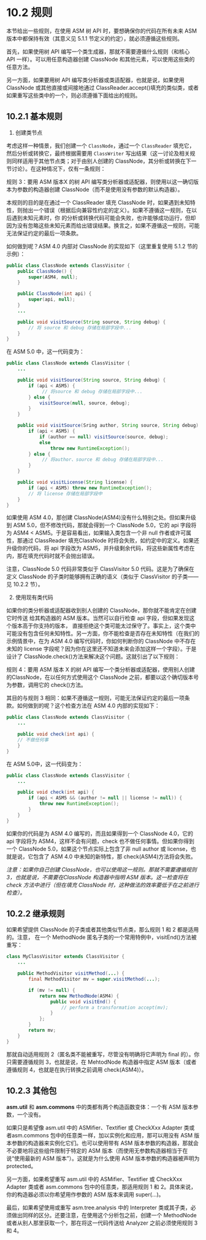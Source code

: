 # 10.2 规则

本节给出一些规则，在使用 ASM 树 API 时，要想确保你的代码在所有未来 ASM 版本中都保持有效（其意义见 5.1.1 节定义的约定），就必须遵循这些规则。

首先，如果使用树 API 编写一个类生成器，那就不需要遵循什么规则（和核心 API 一样）。可以用任意构造器创建 ClassNode 和其他元素，可以使用这些类的任意方法。

另一方面，如果要用树 API 编写类分析器或类适配器，也就是说，如果使用 ClassNode 或其他直接或间接地通过 ClassReader.accept()填充的类似类，或者如果重写这些类中的一个，则必须遵循下面给出的规则。

## 10.2.1 基本规则

1. 创建类节点

考虑这样一种情景，我们创建一个 ```ClassNode```，通过一个 ```ClassReader``` 填充它，然后分析或转换它，最终根据需要用 ```ClassWriter``` 写出结果（这一讨论及相关规则同样适用于其他节点类；对于由别人创建的 ClassNode，其分析或转换在下一节讨论）。在这种情况下，仅有一条规则：

规则 3：要用 ASM 版本X 的树 API 编写类分析器或适配器，则使用以这一确切版本为参数的构造器创建 ClassNode（而不是使用没有参数的默认构造器）。

本规则的目的是在通过一个 ClassReader 填充 ClassNode 时，如果遇到未知特性，则抛出一个错误（根据后向兼容性约定的定义）。如果不遵循这一规则，在以后遇到未知元素时，你 的分析或转换代码可能会失败，也许能够成功运行，但却因为没有忽略这些未知元素而给出错误结果。换言之，如果不遵循这一规则，可能无法保证约定的最后一项条款。

如何做到呢？ASM 4.0 内部对 ClassNode 的实现如下（这里重复使用 5.1.2 节的示例）：

```java 
public class ClassNode extends ClassVisitor {
    public ClassNode() {
        super(ASM4, null);
    }

    public ClassNode(int api) {
        super(api, null);
    }
    ...

    public void visitSource(String source, String debug) {
        // 将 source 和 debug 存储在局部字段中...
    }
}
```   

在 ASM 5.0 中，这一代码变为：

```java 
public class ClassNode extends ClassVisitor {
    ...

    public void visitSource(String source, String debug) {
        if (api < ASM5) {
             // 将source 和 debug 存储在局部字段中...
        } else {
            visitSource(null, source, debug);
        }
    }

    public void visitSource(Sring author, String source, String debug) {
        if (api < ASM5) {
            if (author == null) visitSource(source, debug);
            else
                throw new RuntimeException();
        } else {
             // 将author、source 和 debug 存储在局部字段中...
        }
    }

    public void visitLicense(String license) {
        if (api < ASM5) throw new RuntimeException();
        // 将 license 存储在局部字段中
    }
}
```        

如果使用 ASM 4.0，那创建 ClassNode(ASM4)没有什么特别之处。但如果升级到 ASM 5.0，但不修改代码，那就会得到一个 ClassNode 5.0，它的 api 字段将为 ASM4 < ASM5。于是容易看出，如果输入类包含一个非 null 作者或许可属性，那通过 ClassReader 填充ClassNode 时将会失败，如约定中的定义。如果还升级你的代码，将 api 字段改为 ASM5，并升级剩余代码，将这些新属性考虑在内，那在填充代码时就不会抛出错误。

注意，ClassNode 5.0 代码非常类似于 ClassVisitor 5.0 代码。这是为了确保在定义 ClassNode 的子类时能够拥有正确的语义（类似于 ClassVisitor 的子类——见 10.2.2 节）。

2. 使用现有类代码

如果你的类分析器或适配器收到别人创建的 ClassNode，那你就不能肯定在创建它时传送 给其构造器的 ASM 版本。当然可以自行检查 api 字段，但如果发现这个版本高于你支持的版本， 直接拒绝这个类可能太过保守了。事实上，这个类中可能没有包含任何未知特性。另一方面，你不能检查是否存在未知特性（在我们的示例情景中，在为 ASM 4.0 编写代码时，你如何判断你的 ClassNode 中不存在未知的 license 字段呢？因为你在这里还不知道未来会添加这样一个字段）。于是设计了 ClassNode.check()方法来解决这个问题。这就引出了以下规则：

规则 4：要用 ASM 版本 X 的树 API 编写一个类分析器或适配器，使用别人创建的ClassNode，在以任何方式使用这个 ClassNode 之前，都要以这个确切版本号为参数，调用它的 check()方法。

其目的与规则 3 相同：如果不遵循这一规则，可能无法保证约定的最后一项条款。如何做到的呢？这个检查方法在 ASM 4.0 内部的实现如下：

```java
public class ClassNode extends ClassVisitor {
    ...

    public void check(int api) {
    // 不做任何事
    }
}
```

在 ASM 5.0中，这一代码变为：

```java
public class ClassNode extends ClassVisitor {
    ...

    public void check(int api) {
        if (api < ASM5 && (author != null || license != null)) {
            throw new RuntimeException();
        }
    }
}
```    

如果你的代码是为 ASM 4.0 编写的，而且如果得到一个 ClassNode 4.0，它的 api 字段将为 ASM4，这样不会有问题，check 也不做任何事情。但如果你得到一个 ClassNode 5.0，如果这个节点实际上包含了非 null author 或 license，也就是说，它包含了 ASM 4.0 中未知的新特性，那 check(ASM4)方法将会失败。

*注意：如果你自己创建 ClassNode，也可以使用这一规则。那就不需要遵循规则 3，也就是说，不需要在ClassNode 构造器中指明 ASM 版本。这一检查将在 check 方法中进行（但在填充 ClassNode 时，这种做法的效率要低于在之前进行检查）。*

## 10.2.2 继承规则

如果希望提供 ClassNode 的子类或者其他类似节点类，那么规则 1 和 2 都是适用的。注意， 在一个 MethodNode 匿名子类的一个常用特例中，visitEnd()方法被重写：

```java 
class MyClassVisitor extends ClassVisitor {
    ...

    public MethodVisitor visitMethod(...) {
        final MethodVisitor mv = super.visitMethod(...);

        if (mv != null) {
            return new MethodNode(ASM4) {
                public void visitEnd() {
                    // perform a transformation accept(mv);
                }
            };
        }
        return mv;
    }
}
```

那就自动适用规则 2（匿名类不能被重写，尽管没有明确将它声明为 final 的）。你只需要遵循规则 3，也就是说，在 MehtodNode 构造器中指定 ASM 版本（或者遵循规则 4，也就是在执行转换之前调用 check(ASM4)）。

## 10.2.3 其他包

**asm.util** 和 **asm.commons** 中的类都有两个构造函数变体：一个有 ASM 版本参数，一个没有。

如果只是希望像 asm.util 中的 ASMifier、Textifier 或 CheckXxx Adapter 类或者asm.commons 包中的任意类一样，加以实例化和应用，那可以用没有 ASM 版本参数的构造器来实例化它们。也可以使用带有 ASM 版本参数的构造器，那就会不必要地将这些组件限制于特定的 ASM 版本（而使用无参数构造器相当于在说“使用最新的 ASM 版本”）。这就是为什么使用 ASM 版本参数的构造器被声明为 protected。

另一方面，如果希望重写 asm.util 中的 ASMifier、Textifier 或 CheckXxx Adapter 类或者 asm.commons 包中的任意类，那适用规则 1 和 2。具体来说，你的构造器必须以你希望用作参数的 ASM 版本来调用 super(…)。

最后，如果希望使用或重写 asm.tree.analysis 中的 Interpreter 类或其子类，必须做出同样的区分。还要注意，在使用这个分析包之前，创建一个 MethodNode 或者从别人那里获取一个，那在将这一代码传送给 Analyzer 之前必须使用规则 3 和 4。



